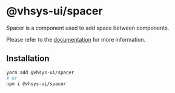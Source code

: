 # @vhsys-ui/spacer

Spacer is a component used to add space between components.

Please refer to the [documentation](https://vhsys.com.br/docs/components/spacer) for more information.

## Installation

```sh
yarn add @vhsys-ui/spacer
# or
npm i @vhsys-ui/spacer
```
